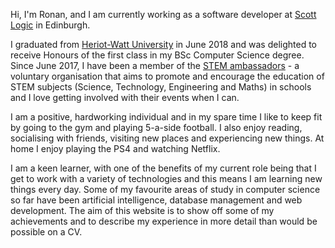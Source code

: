 Hi, I'm Ronan, and I am currently working as a software developer at [Scott Logic](https://www.scottlogic.com/) in Edinburgh.


I graduated from [Heriot-Watt University](https://www.hw.ac.uk/) in June 2018 and was delighted to receive Honours of the first class in my BSc Computer Science degree. Since June 2017, I have been a member of the [STEM ambassadors](https://www.stem.org.uk/stem-ambassadors) - a voluntary organisation that aims to promote and encourage the education of STEM subjects (Science, Technology, Engineering and Maths) in schools and I love getting involved with their events when I can. 

I am a positive, hardworking individual and in my spare time I like to keep fit by going to the gym and playing 5-a-side football. I also enjoy reading, socialising with friends, visiting new places and experiencing new things. At home I enjoy playing the PS4 and watching Netflix.


I am a keen learner, with one of the benefits of my current role being that I get to work with a variety of technologies and this means I am learning new things every day. Some of my favourite areas of study in computer science so far have been artificial intelligence, database management and web development. The aim of this website is to show off some of my achievements and to describe my experience in more detail than would be possible on a CV.